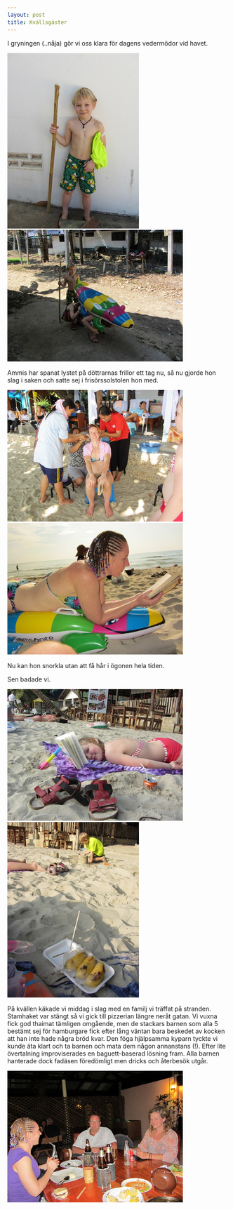 ```yaml
---
layout: post
title: Kvällsgäster
---
```


I gryningen (..nåja) gör vi oss klara för dagens vedermödor vid havet.

<a href="/images/2012-01-10/IMG_0437.JPG"><img src="/images/2012-01-10/thumbnails/IMG_0437.JPG" /></a>
<a href="/images/2012-01-10/IMG_0438.JPG"><img src="/images/2012-01-10/thumbnails/IMG_0438.JPG" /></a>

Ammis har spanat lystet på döttrarnas frillor ett tag nu, så nu gjorde hon slag i saken och satte sej i frisörssolstolen hon med.

<a href="/images/2012-01-10/IMG_0439.JPG"><img src="/images/2012-01-10/thumbnails/IMG_0439.JPG" /></a>
<a href="/images/2012-01-10/IMG_0442.JPG"><img src="/images/2012-01-10/thumbnails/IMG_0442.JPG" /></a>

Nu kan hon snorkla utan att få hår i ögonen hela tiden.

Sen badade vi.

<a href="/images/2012-01-10/IMG_0448.JPG"><img src="/images/2012-01-10/thumbnails/IMG_0448.JPG" /></a>
<a href="/images/2012-01-10/IMG_0450.JPG"><img src="/images/2012-01-10/thumbnails/IMG_0450.JPG" /></a>

På kvällen käkade vi middag i slag med en familj vi träffat på stranden. Stamhaket var stängt så vi gick till pizzerian längre neråt gatan. Vi vuxna fick god thaimat tämligen omgående, men de stackars barnen som alla 5 bestämt sej för hamburgare fick efter lång väntan bara beskedet av kocken att han inte hade några bröd kvar. Den föga hjälpsamma kyparn tyckte vi kunde äta klart och ta barnen och mata dem någon annanstans (!). Efter lite övertalning improviserades en baguett-baserad lösning fram. Alla barnen hanterade dock fadäsen föredömligt men dricks och återbesök utgår.

<a href="/images/2012-01-10/IMG_0451.JPG"><img src="/images/2012-01-10/thumbnails/IMG_0451.JPG" /></a>
